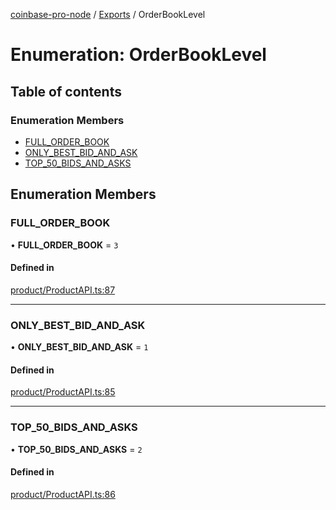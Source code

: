 [coinbase-pro-node](../README.md) / [Exports](../modules.md) / OrderBookLevel

# Enumeration: OrderBookLevel

## Table of contents

### Enumeration Members

- [FULL_ORDER_BOOK](OrderBookLevel.md#full_order_book)
- [ONLY_BEST_BID_AND_ASK](OrderBookLevel.md#only_best_bid_and_ask)
- [TOP_50_BIDS_AND_ASKS](OrderBookLevel.md#top_50_bids_and_asks)

## Enumeration Members

### FULL_ORDER_BOOK

• **FULL_ORDER_BOOK** = `3`

#### Defined in

[product/ProductAPI.ts:87](https://github.com/bennycode/coinbase-pro-node/blob/dacd532/src/product/ProductAPI.ts#L87)

---

### ONLY_BEST_BID_AND_ASK

• **ONLY_BEST_BID_AND_ASK** = `1`

#### Defined in

[product/ProductAPI.ts:85](https://github.com/bennycode/coinbase-pro-node/blob/dacd532/src/product/ProductAPI.ts#L85)

---

### TOP_50_BIDS_AND_ASKS

• **TOP_50_BIDS_AND_ASKS** = `2`

#### Defined in

[product/ProductAPI.ts:86](https://github.com/bennycode/coinbase-pro-node/blob/dacd532/src/product/ProductAPI.ts#L86)
